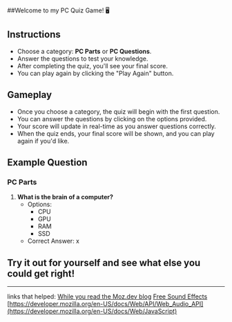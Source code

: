 ##Welcome to my PC Quiz Game! 🖥️ 

## Instructions
- Choose a category: **PC Parts** or **PC Questions**.
- Answer the questions to test your knowledge.
- After completing the quiz, you'll see your final score.
- You can play again by clicking the "Play Again" button.

## Gameplay
- Once you choose a category, the quiz will begin with the first question.
- You can answer the questions by clicking on the options provided.
- Your score will update in real-time as you answer questions correctly.
- When the quiz ends, your final score will be shown, and you can play again if you'd like.

## Example Question
### PC Parts
1. **What is the brain of a computer?**
   - Options: 
     - CPU
     - GPU
     - RAM
     - SSD
   - Correct Answer: x

## Try it out for yourself and see what else you could get right!

---

links that helped: 
[While you read the Moz.dev blog](https://www.youtube.com/watch?v=SXb5LN_opbA&list=PLgBH1CvjOA62PBFIDq55-S6Beivje30A2)
[Free Sound Effects](https://freesound.org/people/GabrielAraujo/sounds/242503/)
[https://developer.mozilla.org/en-US/docs/Web/API/Web_Audio_API](https://developer.mozilla.org/en-US/docs/Web/JavaScript)
